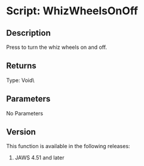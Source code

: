 # Script: WhizWheelsOnOff

## Description

Press to turn the whiz wheels on and off.

## Returns

Type: Void\

## Parameters

No Parameters

## Version

This function is available in the following releases:

1.  JAWS 4.51 and later
